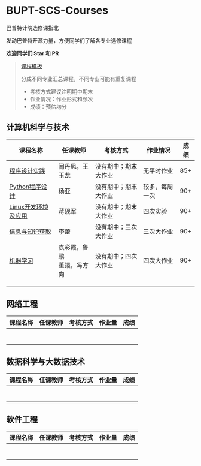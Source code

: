 # BUPT-SCS-Courses

巴普特计院选修课指北

发动巴普特开源力量，方便同学们了解各专业选修课程

**欢迎同学们 Star​ 和 PR**

>[课程模板](./course-template.md)
>
>分成不同专业汇总课程，不同专业可能有重复课程
>
>* 考核方式建议注明期中期末
>* 作业情况：作业形式和频次
>* 成绩：预估均分

## 计算机科学与技术

| 课程名称                                                     | 任课教师 | 考核方式             | 作业情况       | 成绩 |
| ------------------------------------------------------------ | -------- | -------------------- | -------------- | ---- |
| [程序设计实践](./Computer-Science-and-Technology/The-Prictice-of-Programming.md) | 闫丹凤，王玉龙 | 没有期中；期末大作业 | 无平时作业 | 85+ |
| [Python程序设计](./Computer-Science-and-Technology/Python-Programming.md) | 杨亚     | 没有期中；期末大作业 | 较多，每周一次 | 90+  |
| [Linux开发环境及应用](./Computer-Science-and-Technology/Linux.md) | 蒋砚军 | 没有期中；期末大作业 | 四次实验 | 90+ |
| [信息与知识获取](./Computer-Science-and-Technology/Information-and-Knowledge-Acquisition.md) | 李蕾 | 没有期中；三次大作业 | 三次大作业 | 90+ |
| [机器学习](./Computer-Science-and-Technology/Machine-Learning.md) | 袁彩霞，鲁鹏<br />董譞，冯方向 | 没有期中；四次大作业 | 四次大作业 | 90+ |
|                                                              |          |                      |                |      |
| | | | | |
|                                                              |          |                      |                |      |



## 网络工程

| 课程名称 | 任课教师 | 考核方式 | 作业量 | 成绩 |
| -------- | -------- | -------- | ------ | ---- |
|          |          |          |        |      |
|          |          |          |        |      |
|          |          |          |        |      |
|          |          |          |        |      |
|          |          |          |        |      |
|          |          |          |        |      |
|          |          |          |        |      |



## 数据科学与大数据技术

| 课程名称 | 任课教师 | 考核方式 | 作业量 | 成绩 |
| -------- | -------- | -------- | ------ | ---- |
|          |          |          |        |      |
|          |          |          |        |      |
|          |          |          |        |      |
|          |          |          |        |      |
|          |          |          |        |      |
|          |          |          |        |      |
|          |          |          |        |      |



## 软件工程

| 课程名称 | 任课教师 | 考核方式 | 作业量 | 成绩 |
| -------- | -------- | -------- | ------ | ---- |
|          |          |          |        |      |
|          |          |          |        |      |
|          |          |          |        |      |
|          |          |          |        |      |
|          |          |          |        |      |
|          |          |          |        |      |
|          |          |          |        |      |

